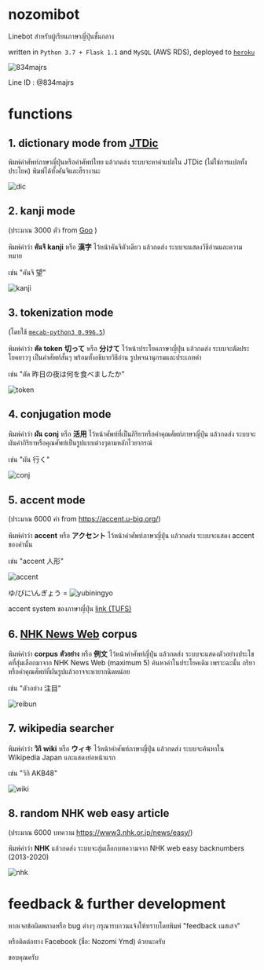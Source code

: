 # nozomibot

Linebot สำหรับผู้เรียนภาษาญี่ปุ่นชั้นกลาง

written in `Python 3.7 + Flask 1.1` and `MySQL` (AWS RDS), deployed to [`heroku`](https://www.heroku.com)

![834majrs](https://user-images.githubusercontent.com/44984892/79058885-92a1ac00-7c9d-11ea-8600-6ed00def18ca.png)

Line ID : @834majrs

# functions

## 1. dictionary mode from [JTDic](http://www.jtdic.com/2008/japanese.aspx)
พิมพ์คำศัพท์ภาษาญี่ปุ่นหรือคำศัพท์ไทย แล้วกดส่ง ระบบจะหาคำแปลใน JTDic (ไม่ใช่การแปลทั้งประโยค) พิมพ์ได้ทั้งคันจิและฮืรางานะ
    
![dic](https://user-images.githubusercontent.com/44984892/79066435-15e4f100-7ce2-11ea-9355-3434fdd88ffb.png)

## 2. kanji mode
(ประมาณ 3000 ตัว from [Goo](https://dictionary.goo.ne.jp/kanji/) )

พิมพ์คำว่า **คันจิ** **kanji** หรือ **漢字** ไว้หน้าคันจิตัวเดียว แล้วกดส่ง ระบบจะแสดงวิธีอ่านและความหมาย

เช่น "คันจิ 望"
    
![kanji](https://user-images.githubusercontent.com/44984892/79066450-2f863880-7ce2-11ea-8c20-39dc224820ef.png)

## 3. tokenization mode
(โดยใช้ [`mecab-python3 0.996.5`](https://pypi.org/project/mecab-python3/))

พิมพ์คำว่า **ตัด** **token** **切って** หรือ **分けて** ไว้หน้าประโยคภาษาญี่ปุ่น แล้วกดส่ง ระบบจะตัดประโยคยาวๆ เป็นคำศัพท์สั้นๆ พร้อมทั้งอธิบายวิธีอ่าน รูปพจนานุกรมและประเภทคำ 

เช่น "ตัด 昨日の夜は何を食べましたか"
    
![token](https://user-images.githubusercontent.com/44984892/79066334-5a23c180-7ce1-11ea-8cfd-b3606a13e5ca.png)

## 4. conjugation mode
พิมพ์คำว่า **ผัน** **conj** หรือ **活用** ไว้หน้าศัพท์ที่เป็นกิริยาหรือคำคุณศัพท์ภาษาญี่ปุ่น แล้วกดส่ง ระบบจะผันคำกิริยาหรือคุณศัพท์เป็นรูปแบบต่างๆตามหลักไวยากรณ์ 

เช่น "ผัน 行く"
    
![conj](https://user-images.githubusercontent.com/44984892/79066398-d5857300-7ce1-11ea-92b6-8abd042bea75.png)

## 5. accent mode
(ประมาณ 6000 คำ from https://accent.u-biq.org/)

พิมพ์คำว่า **accent** หรือ **アクセント** ไว้หน้าคำศัพท์ภาษาญี่ปุ่น แล้วกดส่ง ระบบจะแสดง accent ของคำนั้น

เช่น "accent 人形"
    
![accent](https://user-images.githubusercontent.com/44984892/79066417-f4840500-7ce1-11ea-8786-038f2fb866ee.png)
    
ゆ/びに\んぎょう = ![yubiningyo](https://user-images.githubusercontent.com/44984892/79059193-4193b700-7ca1-11ea-931b-d52121fec7d2.png)
    
accent system ของภาษาญี่ปุ่น [link (TUFS)](http://www.coelang.tufs.ac.jp/ja/th/pmod/practical/01-08-01.php)
   
## 6. [NHK News Web](https://www3.nhk.or.jp/news/) corpus
พิมพ์คำว่า **corpus** **ตัวอย่าง** หรือ **例文** ไว้หน้าคำศัพท์ญี่ปุ่น แล้วกดส่ง ระบบจะแสดงตัวอย่างประโขคที่สุ่มเลือกมาจาก NHK News Web (maximum 5) ค้นหาคำในประโยคเดิม เพราะฉะนั้น กริยาหรือคำคุณศัพท์ที่ผันรูปแล้วอาจจะหายากนิดหน่อย

เช่น "ตัวอย่าง 注目"
    
![reibun](https://user-images.githubusercontent.com/44984892/79146927-58472480-7ded-11ea-9991-50217857c553.png)


## 7. wikipedia searcher
พิมพ์คำว่า **วิกิ** **wiki** หรือ **ウィキ** ไว้หน้าคำศัพท์ภาษาญี่ปุ่น แล้วกดส่ง ระบบจะค้นหาใน Wikipedia Japan และแสดงย่อหน้าแรก

เช่น "วิกิ AKB48"
    
![wiki](https://user-images.githubusercontent.com/44984892/79066428-09609880-7ce2-11ea-8d47-6787f5363ed2.png)

## 8. random NHK web easy article
(ประมาณ 6000 บทความ https://www3.nhk.or.jp/news/easy/)

พิมพ์คำว่า **NHK** แล้วกดส่ง ระบบจะสุ่มเลือกบทความจาก NHK web easy backnumbers (2013-2020)
    
![nhk](https://user-images.githubusercontent.com/44984892/79058948-705c5e00-7c9e-11ea-9d72-e4173b27c410.png)

# feedback & further development

หากเจอข้อผิดพลาดหรือ bug ต่างๆ กรุณารบกวนแจ้งให้ทราบโดยพิมพ์ "feedback เมสเสจ" 

หรือติดต่อทาง Facebook (ชื่อ: Nozomi Ymd) ด้วยนะครับ

ขอบคุณครับ
